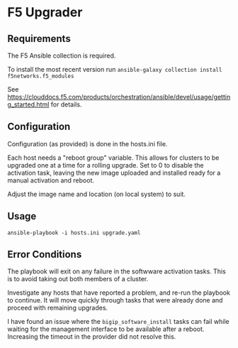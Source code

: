 # F5 Upgrader

## Requirements

The F5 Ansible collection is required. 

To install the most recent version run `ansible-galaxy collection install f5networks.f5_modules`

See https://clouddocs.f5.com/products/orchestration/ansible/devel/usage/getting_started.html for details.

## Configuration

Configuration (as provided) is done in the hosts.ini file.

Each host needs a "reboot group" variable. This allows for clusters to be upgraded one at a time for a rolling upgrade. Set to 0 to disable the activation task, leaving the new image uploaded and installed ready for a manual activation and reboot.

Adjust the image name and location (on local system) to suit.

## Usage

`ansible-playbook -i hosts.ini upgrade.yaml`

## Error Conditions

The playbook will exit on any failure in the softwware activation tasks. This is to avoid taking out both members of a cluster.

Investigate any hosts that have reported a problem, and re-run the playbook to continue. It will move quickly through tasks that were already done and proceed with remaining upgrades.

I have found an issue where the `bigip_software_install` tasks can fail while waiting for the management interface to be available after a reboot. Increasing the timeout in the provider did not resolve this.